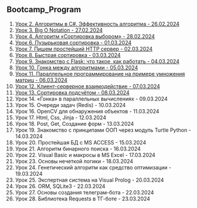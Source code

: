 ## Bootcamp_Program

1. [Урок 2. Алгоритмы в C#. Эффективность алгоритма - 26.02.2024](https://github.com/olgashenkel/GeekBrains-specialization-ELECTIVES/tree/main/Bootcamp_Program/Task-02)
2. [Урок 3. Big O Notation - 27.02.2024](https://github.com/olgashenkel/GeekBrains-specialization-ELECTIVES/tree/main/Bootcamp_Program/Task-03)
3. [Урок 4. Алгоритм «Сортировка выбором» - 28.02.2024](https://github.com/olgashenkel/GeekBrains-specialization-ELECTIVES/tree/main/Bootcamp_Program/Task-04)
4. [Урок 6. Пузырьковая сортировка - 01.03.2024](https://github.com/olgashenkel/GeekBrains-specialization-ELECTIVES/tree/main/Bootcamp_Program/Task-06)
5. [Урок 7. Пишем простейший HTTP сервер - 02.03.2024](https://github.com/olgashenkel/GeekBrains-specialization-ELECTIVES/tree/main/Bootcamp_Program/Task-07)
6. [Урок 8. Быстрая сортировка - 03.03.2024](https://github.com/olgashenkel/GeekBrains-specialization-ELECTIVES/tree/main/Bootcamp_Program/Task-08)
7. [Урок 9. Знакомство с Flask: что такое, как работать - 04.03.2024](https://github.com/olgashenkel/GeekBrains-specialization-ELECTIVES/tree/main/Bootcamp_Program/Task-09)
8. [Урок 10. Гонка между алгоритмами - 05.03.2024](https://github.com/olgashenkel/GeekBrains-specialization-ELECTIVES/tree/main/Bootcamp_Program/Task-10)
9. [Урок 11. Параллельное программирование на примере умножения матриц - 06.03.2024](https://github.com/olgashenkel/GeekBrains-specialization-ELECTIVES/tree/main/Bootcamp_Program/Task-11)
10. [Урок 12. Клиент-серверное взаимодействие - 07.03.2024](https://github.com/olgashenkel/GeekBrains-specialization-ELECTIVES/tree/main/Bootcamp_Program/Task-12)
11. [Урок 13. Сортировка подсчётом - 08.03.2024](https://github.com/olgashenkel/GeekBrains-specialization-ELECTIVES/tree/main/Bootcamp_Program/Task-13)
12. Урок 14. «Гонка» в параллельных вычислениях - 09.03.2024
13. Урок 15. Очереди задач (Redis) - 10.03.2024
14. Урок 16. OpenCV для обнаружения объектов - 11.03.2024
15. Урок 17. Html, Css, Jinja - 12.03.2024
16. Урок 18. Post, Get, Создание форм - 13.03.2024
17. Урок 19. Знакомство с принципами ООП через модуль Turtle Python - 14.03.2024
18. Урок 20. Простейшая БД с MS ACCESS - 15.03.2024
19. Урок 21. Алгоритм бинарного поиска - 16.03.2024
20. Урок 22. Visual Basic и макросы в MS Excel - 17.03.2024
21. Урок 23. Основы нечеткой логики - 18.03.2024
22. Урок 24. Генетический алгоритм как средство оптимизации - 19.03.2024
23. Урок 25. Экспертная система на Visual Prolog - 20.03.2024
24. Урок 26. ORM, SQLite3 - 22.03.2024
25. Урок 27. Основы создания телеграм-бота - 22.03.2024
26. Урок 28. Библиотека Requests в ТГ-боте - 23.03.2024
